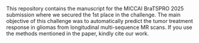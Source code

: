 This repository contains the manuscript for the MICCAI BraTSPRO 2025 submission where we secured the 1st place in the challenge. The main objective of this challenge was to automatically predict the tumor treatment response in gliomas from longitudinal multi-sequence MR scans. If you use the methods mentioned in the paper, kindly cite our work. 
